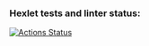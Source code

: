 ### Hexlet tests and linter status:
[![Actions Status](https://github.com/NowUKnow1/java-project-78/workflows/hexlet-check/badge.svg)](https://github.com/NowUKnow1/java-project-78/actions)